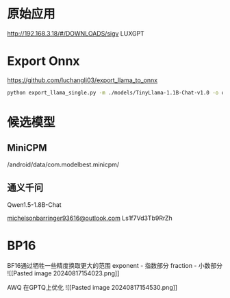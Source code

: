 # 原始应用

http://192.168.3.18/#/DOWNLOADS/sigv
LUXGPT

# Export Onnx
https://github.com/luchangli03/export_llama_to_onnx
```bash
python export_llama_single.py -m ./models/TinyLlama-1.1B-Chat-v1.0 -o out --dtype float16 --d cuda:0
```


# 候选模型
## MiniCPM
/android/data/com.modelbest.minicpm/

## 通义千问
Qwen1.5-1.8B-Chat 



michelsonbarringer93616@outlook.com
Ls1f7Vd3Tb9RrZh






# BP16
BF16通过牺牲一些精度换取更大的范围
exponent - 指数部分
fraction - 小数部分
![[Pasted image 20240817154023.png]]





AWQ 在GPTQ上优化
![[Pasted image 20240817154530.png]]